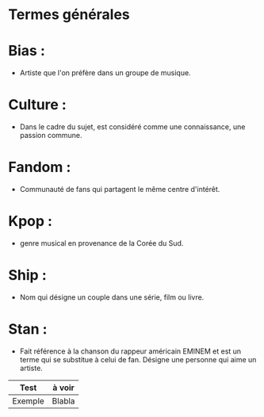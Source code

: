 # **Termes générales**


# Bias : 
* Artiste que l'on préfère dans un groupe de musique.

# Culture : 
* Dans le cadre du sujet, est considéré comme une connaissance, une passion commune. 

# Fandom :
* Communauté de fans qui partagent le même centre d'intérêt.

# Kpop : 
* genre musical en provenance de la Corée du Sud.

# Ship :
* Nom qui désigne un couple dans une série, film ou livre.

# Stan : 
* Fait référence à la chanson du rappeur américain EMINEM et est un terme qui se substitue à celui de fan. Désigne une personne qui aime un artiste. 

| Test | à voir |
|--|--|
| Exemple |  Blabla|
